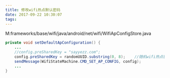 ```yaml
---
title: 修改wifi热点默认密码
date: 2017-09-22 10:30:07
tags:
---
```

M:frameworks/base/wifi/java/android/net/wifi/WifiApConfigStore.java
``` Java
private void setDefaultApConfiguration() {
	...
    //config.preSharedKey = "sayyezz.com";
    config.preSharedKey = randomUUID.substring(0, 8);    //随机wifi热点密码
    sendMessage(WifiStateMachine.CMD_SET_AP_CONFIG, config);
    ...
}
```